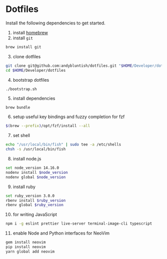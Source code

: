 # Dotfiles

Install the following dependencies to get started.

1. install [homebrew](https://brew.sh)
2. install `git`

```sh
brew install git
```

3. clone dotfiles

```sh
git clone git@github.com:andybluntish/dotfiles.git "$HOME/Developer/dotfiles"
cd $HOME/Developer/dotfiles
```

4. bootstrap dotfiles

```
./bootstrap.sh
```

5. install dependencies

```sh
brew bundle
```

6. setup useful key bindings and fuzzy completion for fzf

```sh
$(brew --prefix)/opt/fzf/install --all
```

7. set shell

```sh
echo "/usr/local/bin/fish" | sudo tee -a /etc/shells
chsh -s /usr/local/bin/fish
```

8. install node.js

```sh
set node_version 14.16.0
nodenv install $node_version
nodenv global $node_version
```

9. install ruby

```sh
set ruby_version 3.0.0
rbenv install $ruby_version
rbenv global $ruby_version
```

10. for writing JavaScript

```sh
npm i -g eslint prettier live-server terminal-image-cli typescript
```

11. enable Node and Python interfaces for NeoVim

```sh
gem install neovim
pip install neovim
yarn global add neovim
```
